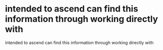 # intended to ascend can find this information through working directly with

intended to ascend can find this information through working directly with